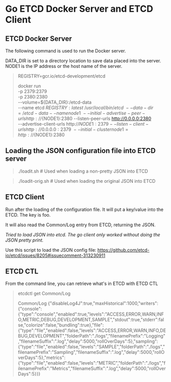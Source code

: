 
# Go ETCD Docker Server and ETCD Client

## ETCD Docker Server

The following command is used to run the Docker server.

DATA_DIR is set to a directory location to save data placed into the server. NODE1 is the IP address or the host name of the server.

> REGISTRY=gcr.io/etcd-development/etcd
>  
> docker run \
>   -p 2379:2379 \
>   -p 2380:2380 \
>   --volume=${DATA_DIR}:/etcd-data \
>   --name etcd ${REGISTRY}:latest \
>   /usr/local/bin/etcd \
>   --data-dir=/etcd-data --name node1 \
>   --initial-advertise-peer-urls http://${NODE1}:2380 --listen-peer-urls http://0.0.0.0:2380 \
>   --advertise-client-urls http://${NODE1}:2379 --listen-client-urls http://0.0.0.0:2379 \
>   --initial-cluster node1=http://${NODE1}:2380
>

## Loading the JSON configuration file into ETCD server

> ./loadit.sh <filename> # Used when loading a non-pretty JSON into ETCD

> ./loadit-orig.sh <filename> # Used when loading the original JSON into ETCD


## ETCD Client 

Run after the loading of the configuration file. It will put a key/value into the ETCD. The key is foo.

It will also read the Common/Log entry from ETCD, returning the JSON.

*Tried to load JSON into etcd. The go client only worked without doing the JSON pretty print.*


Use this script to load the JSON config file: https://github.com/etcd-io/etcd/issues/8205#issuecomment-313230911

## ETCD CTL

From the command line, you can retrieve what's in ETCD with ETCD CTL

> etcdctl get Common/Log
>
> Common/Log
> {"disableLog4J":true,"maxHistorical":1000,"writers":{"console":{"type":"console","enabled":true,"levels":"ACCESS,ERROR,WARN,INFO,METRIC,DEBUG,DEVELOPMENT,SAMPLE","stdout":true,"stderr":false,"colorize":false,"bundling":true},"file":{"type":"file","enabled":false,"levels":"ACCESS,ERROR,WARN,INFO,DEBUG,DEVELOPMENT","folderPath":"./logs","filenamePrefix":"Logging","filenameSuffix":".log","delay":5000,"rollOverDays":5},"sampling":{"type":"file","enabled":false,"levels":"SAMPLE","folderPath":"./logs","filenamePrefix":"Sampling","filenameSuffix":".log","delay":5000,"rollOverDays":5},"metrics":{"type":"file","enabled":false,"levels":"METRIC","folderPath":"./logs","filenamePrefix":"Metrics","filenameSuffix":".log","delay":5000,"rollOverDays":5}}}

